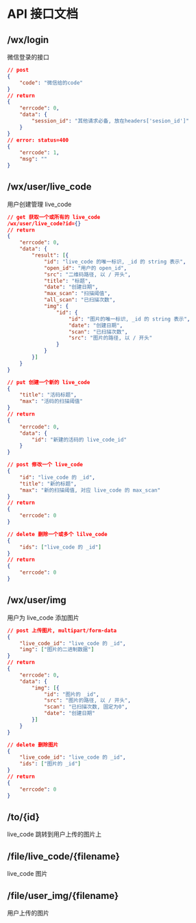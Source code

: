 # API 接口文档

## /wx/login

微信登录的接口

```json
// post
{
    "code": "微信给的code"
}
// return
{
    "errcode": 0,
    "data": {
        "session_id": "其他请求必备, 放在headers['sesion_id']"
    }
}
// error: status=400
{
    "errcode": 1,
    "msg": ""
}
```

## /wx/user/live_code

用户创建管理 live_code

```json
// get 获取一个或所有的 live_code
/wx/user/live_code?id={}
// return
{
    "errcode": 0,
    "data": {
        "result": [{
            "id": "live_code 的唯一标识, _id 的 string 表示",
            "open_id": "用户的 open_id",
            "src": "二维码路径, 以 / 开头",
            "title": "标题",
            "date": "创建日期",
            "max_scan": "扫描阈值",
            "all_scan": "已扫描次数",
            "img": {
                "id": {
                    "id": "图片的唯一标识, _id 的 string 表示",
                    "date": "创建日期",
                    "scan": "已扫描次数",
                    "src": "图片的路径, 以 / 开头"
                }
            }
        }]
    }
}
```

```json
// put 创建一个新的 live_code
{
    "title": "活码标题",
    "max": "活码的扫描阈值"
}
// return
{
    "errcode": 0,
    "data": {
        "id": "新建的活码的 live_code_id"
    }
}
```

```json
// post 修改一个 live_code
{
    "id": "live_code 的 _id",
    "title": "新的标题",
    "max": "新的扫描阈值, 对应 live_code 的 max_scan"
}
// return
{
    "errcode": 0
}
```

```json
// delete 删除一个或多个 lilve_code
{
    "ids": ["live_code 的 _id"]
}
// return
{
    "errcode": 0
}
```


## /wx/user/img

用户为 live_code 添加图片

```json
// post 上传图片, multipart/form-data
{
    "live_code_id": "live_code 的 _id",
    "img": ["图片的二进制数据"]
}
// return
{
    "errcode": 0,
    "data": {
        "img": [{
            "id": "图片的 _id",
            "src": "图片的路径, 以 / 开头",
            "scan": "已扫描次数, 固定为0",
            "date": "创建日期"
        }]
    }
}
```

```json
// delete 删除图片
{
    "live_code_id": "live_code 的 _id",
    "ids": ["图片的 _id"]
}
// return
{
    "errcode": 0
}
```

## /to/{id}

live_code 跳转到用户上传的图片上

## /file/live_code/{filename}

live_code 图片

## /file/user_img/{filename}

用户上传的图片


